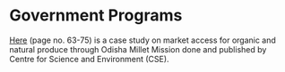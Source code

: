 # Government Programs

[Here](https://drive.google.com/file/d/1Y4SsYluczKr3YyXJm7IdcpOheEZ73lL7/view) (page no. 63-75) is a case study on market access for organic and natural produce through Odisha Millet Mission done and published by Centre for Science and Environment (CSE).
